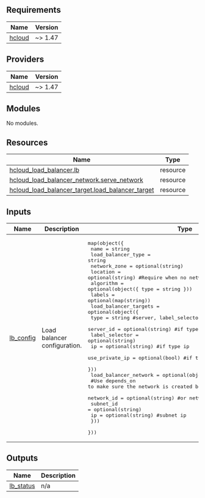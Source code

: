 ## Requirements

| Name | Version |
|------|---------|
| <a name="requirement_hcloud"></a> [hcloud](#requirement\_hcloud) | ~> 1.47 |

## Providers

| Name | Version |
|------|---------|
| <a name="provider_hcloud"></a> [hcloud](#provider\_hcloud) | ~> 1.47 |

## Modules

No modules.

## Resources

| Name | Type |
|------|------|
| [hcloud_load_balancer.lb](https://registry.terraform.io/providers/hetznercloud/hcloud/latest/docs/resources/load_balancer) | resource |
| [hcloud_load_balancer_network.serve_network](https://registry.terraform.io/providers/hetznercloud/hcloud/latest/docs/resources/load_balancer_network) | resource |
| [hcloud_load_balancer_target.load_balancer_target](https://registry.terraform.io/providers/hetznercloud/hcloud/latest/docs/resources/load_balancer_target) | resource |

## Inputs

| Name | Description | Type | Default | Required |
|------|-------------|------|---------|:--------:|
| <a name="input_lb_config"></a> [lb\_config](#input\_lb\_config) | Load balancer configuration. | <pre>map(object({<br/>    name               = string<br/>    load_balancer_type = string<br/>    network_zone       = optional(string)<br/>    location           = optional(string) #Require when no network_zone is set<br/>    algorithm          = optional(object({ type = string }))<br/>    labels             = optional(map(string))<br/>    load_balancer_targets = optional(object({<br/>      type           = string           #server, label_selector, ip<br/>      server_id      = optional(string) #if type server<br/>      label_selector = optional(string)<br/>      ip             = optional(string) #if type ip<br/>      use_private_ip = optional(bool)   #if type server or label_selector<br/>    }))<br/>    load_balancer_network = optional(object({<br/>      #Use depends_on to make sure the network is created before the load balancer<br/>      network_id = optional(string) #or network id or subnet id<br/>      subnet_id  = optional(string)<br/>      ip         = optional(string) #subnet ip<br/>    }))<br/>  }))</pre> | n/a | yes |

## Outputs

| Name | Description |
|------|-------------|
| <a name="output_lb_status"></a> [lb\_status](#output\_lb\_status) | n/a |
